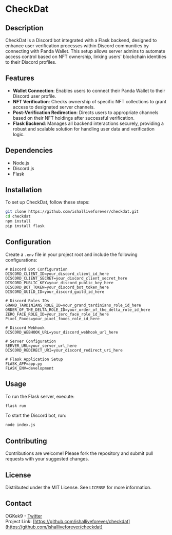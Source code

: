 # CheckDat

## Description
CheckDat is a Discord bot integrated with a Flask backend, designed to enhance user verification processes within Discord communities by connecting with Panda Wallet. This setup allows server admins to automate access control based on NFT ownership, linking users' blockchain identities to their Discord profiles.

## Features
- **Wallet Connection**: Enables users to connect their Panda Wallet to their Discord user profile.
- **NFT Verification**: Checks ownership of specific NFT collections to grant access to designated server channels.
- **Post-Verification Redirection**: Directs users to appropriate channels based on their NFT holdings after successful verification.
- **Flask Backend**: Manages all backend interactions securely, providing a robust and scalable solution for handling user data and verification logic.

## Dependencies
- Node.js
- Discord.js
- Flask

## Installation

To set up CheckDat, follow these steps:

```bash
git clone https://github.com/ishalliveforever/checkdat.git
cd checkdat
npm install
pip install flask
```

## Configuration

Create a `.env` file in your project root and include the following configurations:

```plaintext
# Discord Bot Configuration
DISCORD_CLIENT_ID=your_discord_client_id_here
DISCORD_CLIENT_SECRET=your_discord_client_secret_here
DISCORD_PUBLIC_KEY=your_discord_public_key_here
DISCORD_BOT_TOKEN=your_discord_bot_token_here
DISCORD_GUILD_ID=your_discord_guild_id_here

# Discord Roles IDs
GRAND_TARDINIANS_ROLE_ID=your_grand_tardinians_role_id_here
ORDER_OF_THE_DELTA_ROLE_ID=your_order_of_the_delta_role_id_here
ZERO_FACE_ROLE_ID=your_zero_face_role_id_here
Pixel_Foxes=your_pixel_foxes_role_id_here

# Discord Webhook
DISCORD_WEBHOOK_URL=your_discord_webhook_url_here

# Server Configuration
SERVER_URL=your_server_url_here
DISCORD_REDIRECT_URI=your_discord_redirect_uri_here

# Flask Application Setup
FLASK_APP=app.py
FLASK_ENV=development
```

## Usage

To run the Flask server, execute:

```bash
flask run
```

To start the Discord bot, run:

```bash
node index.js
```

## Contributing
Contributions are welcome! Please fork the repository and submit pull requests with your suggested changes.

## License
Distributed under the MIT License. See `LICENSE` for more information.

## Contact
OGKek9 - [Twitter](https://twitter.com/OGKek9)  
Project Link: [https://github.com/ishalliveforever/checkdat](https://github.com/ishalliveforever/checkdat)
